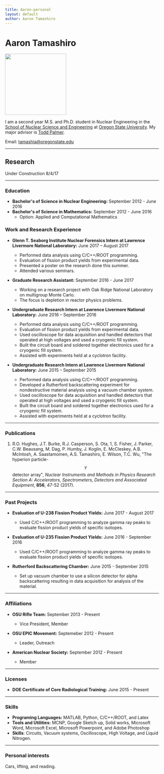 ```yaml
---
title: Aaron-personal
layout: default
author: Aaron Tamashiro
---
```

Aaron Tamashiro
================================

<img src="{{ site.url }}users/tamashia/images/ME.jpg" width="200">

I am a second year M.S. and Ph.D. student in Nuclear Engineering in the [School of Nuclear Science and Engineering](https://ne.oregonstate.edu) at [Oregon State University](https://oregonstate.edu). My major advisor is [Todd Palmer](https://rtrp.github.io/osu-transport/palmerts/).

Email: <a href="mailto:tamashia@oregonstate.edu" target="top"> tamashia@oregonstate.edu </a>

***

## Research

Under Construction 8/4/17

***

### Education

* **Bachelor's of Science in Nuclear Engineering:** September 2012 - June 2016
* **Bachelor's of Science in Mathematics:** September 2012 - June 2016
  * Option: Applied and Computational Mathematics

### Work and Research Experience

* **Glenn T. Seaborg Institute Nuclear Forensics Intern at Lawrence Livermore National Laboratory:** June 2017 – August 2017
  * Performed data analysis using C/C++/ROOT programming.
  * Evaluation of fission product yields from experimental data.
  * Presented a poster on the research done this summer.
  * Attended various seminars.

* **Graduate Research Assistant:** September 2016 - June 2017
  * Working on a research project with Oak Ridge National Laboratory on multigroup Monte Carlo.
  * The focus is depletion in reactor physics problems.

* **Undergraduate Research Intern at Lawrence Livermore National Laboratory:** June 2016 – September 2016
  * Performed data analysis using C/C++/ROOT programming.
  * Evaluation of fission product yields from experimental data.
  * Used oscilloscope for data acquisition and handled detectors that operated at high voltages and used a cryogenic fill system.
  * Built the circuit board and soldered together electronics used for a cryogenic fill system.
  * Assisted with experiments held at a cyclotron facility. 

* **Undergraduate Research Intern at Lawrence Livermore National Laboratory:** June 2015 – September 2015
  * Performed data analysis using C/C++/ROOT programming.
  * Developed a Rutherford backscattering experiment for nondestructive material analysis using a vacuum chamber system.
  * Used oscilloscope for data acquisition and handled detectors that operated at high voltages and used a cryogenic fill system.
  * Built the circuit board and soldered together electronics used for a cryogenic fill system.
  * Assisted with experiments held at a cyclotron facility. 

***

### Publications
1. R.O. Hughes, J.T. Burke, R.J. Casperson, S. Ota, 1, S. Fisher, J. Parker, C.W. Beausang, M. Dag, P. Humby, J. Koglin, E. McCleskey, A.B. McIntosh, A. Saastamoinen, A.S. Tamashiro, E. Wilson, T.C. Wu, "The hyperion particle-$$\gamma$$ detector array", *Nuclear Instruments and Methods in Physics Research Section A: Accelerators, Spectrometers, Detectors and Associated Equipment*, **856**, 47-52 (2017).

***

### Past Projects
* **Evaluation of U-238 Fission Product Yields:** June 2017 - August 2017
  * Used C/C++/ROOT programming to analyze gamma ray peaks to evaluate fission product yields of specific isotopes.

* **Evaluation of U-235 Fission Product Yields:** June 2016 - September 2016
  * Used C/C++/ROOT programming to analyze gamma ray peaks to evaluate fission product yields of specific isotopes.

* **Rutherford Backscattering Chamber:** June 2015 - September 2015
  * Set up vacuum chamber to use a silicon detector for alpha backscattering resulting in data acquisition for analysis of the material.

***

### Affiliations
* **OSU Rifle Team:** September 2013 - Present
  * Vice President, Member
  
* **OSU EPIC Movement:** Septemeber 2012 - Present
  * Leader, Outreach

* **American Nuclear Society:** September 2012 - Present
  * Member

***

### Licenses
* **DOE Certificate of Core Radiological Training:** June 2015 - Present

***

### Skills
* **Programing Languages:** MATLAB, Python, C/C++/ROOT, and Latex
* **Tools and Utilities:** MCNP, Google Sketch up, Solid works, Microsoft Word, Microsoft Excel, Microsoft Powerpoint, and Adobe Photoshop
* **Skills**: Circuits, Vacuum systems, Oscilloscope, High Voltage, and Liquid Nitrogen.

***

### Personal interests
Cars, lifting, and reading.

